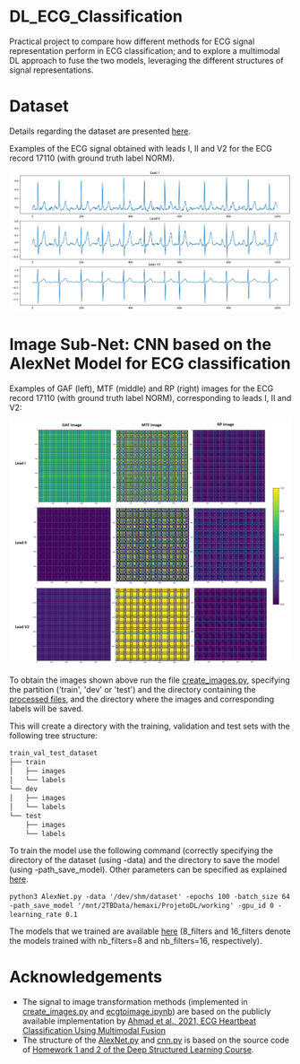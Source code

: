 # DL_ECG_Classification

Practical project to compare how different methods for ECG signal representation perform in ECG classification; and to explore a multimodal DL approach to fuse the two models, leveraging the different structures of signal representations.


# Dataset

Details regarding the dataset are presented [here](https://github.com/HemaxiN/DL_ECG_Classification/tree/main/Dataset).

Examples of the ECG signal obtained with leads I, II and V2 for the ECG record 17110 (with ground truth label NORM).

![](https://github.com/HemaxiN/DL_ECG_Classification/blob/main/Images/ecg_record_17110.PNG)



# Image Sub-Net: CNN based on the AlexNet Model for ECG classification

Examples of GAF (left), MTF (middle) and RP (right) images for the ECG record 17110 (with ground truth label NORM), corresponding to leads I, II and V2:

![](https://github.com/HemaxiN/DL_ECG_Classification/blob/main/Images/examples_GAF_MTF_RP1.png)

To obtain the images shown above run the file [create_images.py](https://github.com/HemaxiN/DL_ECG_Classification/blob/main/Dataset/create_images.py), specifying the partition ('train', 'dev' or 'test') and the directory containing the [processed files](https://drive.google.com/drive/folders/1Nas7Gqcj-H28Raui_6z06kpWDsM78OBV), and the directory where the images and corresponding labels will be saved.

This will create a directory with the training, validation and test sets with the following tree structure:

```
train_val_test_dataset
├── train
│   ├── images
│   └── labels
└── dev
│   ├── images
│   └── labels
└── test
    ├── images
    └── labels
```

To train the model use the following command (correctly specifying the directory of the dataset (using -data) and the directory to save the model (using -path_save_model). Other parameters can be specified as explained [here](https://github.com/HemaxiN/DL_ECG_Classification/blob/main/AlexNet.py#L145-L157).

```
python3 AlexNet.py -data '/dev/shm/dataset' -epochs 100 -batch_size 64 -path_save_model '/mnt/2TBData/hemaxi/ProjetoDL/working' -gpu_id 0 -learning_rate 0.1  
```

The models that we trained are available [here](https://drive.google.com/drive/folders/1IqFgX6fq-zqcwgKKmj5Bb6f_zAeSfdQq?usp=sharing) (8_filters and 16_filters denote the models trained with nb_filters=8 and nb_filters=16, respectively).

# Acknowledgements

* The signal to image transformation methods (implemented in [create_images.py](https://github.com/HemaxiN/DL_ECG_Classification/blob/main/Dataset/create_images.py) and [ecgtoimage.ipynb](https://github.com/HemaxiN/DL_ECG_Classification/blob/main/Dataset/ecgtoimage.ipynb)) are based on the publicly available implementation by [Ahmad et al., 2021, ECG Heartbeat Classification Using Multimodal Fusion](https://github.com/zaamad/ECG-Heartbeat-Classification-Using-Multimodal-Fusion)
* The structure of the [AlexNet.py](https://github.com/HemaxiN/DL_ECG_Classification/blob/main/AlexNet.py) and [cnn.py](https://github.com/HemaxiN/DL_ECG_Classification/blob/main/cnn.py) is based on the source code of [Homework 1 and 2 of the Deep Structured Learning Course](https://fenix.tecnico.ulisboa.pt/disciplinas/AEProf/2021-2022/1-semestre/homeworks).

